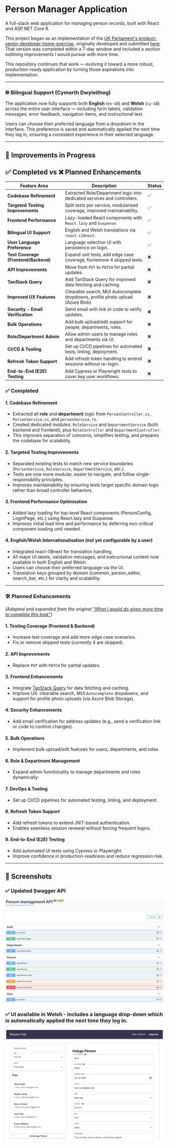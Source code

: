# Person Manager Application

A full-stack web application for managing person records, built with React and ASP.NET Core 8.

This project began as an implementation of the [UK Parliament's product-senior-developer-home-exercise](https://github.com/ukparliament/product-senior-developer-home-exercise), originally developed and submitted [here](https://github.com/Jacqui87/product-senior-developer-home-exercise). That version was completed within a 7-day window and included a section outlining improvements I would pursue with more time.

This repository continues that work — evolving it toward a more robust, production-ready application by turning those aspirations into implementation.

---

### 🌐 Bilingual Support (Cymorth Dwyieithog)

The application now fully supports both **English** (`en-GB`) and **Welsh** (`cy-GB`) across the entire user interface — including form labels, validation messages, error feedback, navigation items, and instructional text.

Users can choose their preferred language from a dropdown in the interface. This preference is saved and automatically applied the next time they log in, ensuring a consistent experience in their selected language.

---

## 🚀 Improvements in Progress

## ✅ Completed vs ❌ Planned Enhancements

| Feature Area                         | Description                                                                      | Status |
| ------------------------------------ | -------------------------------------------------------------------------------- | ------ |
| **Codebase Refinement**              | Extracted Role/Department logic into dedicated services and controllers.         | ✅     |
| **Targeted Testing Improvements**    | Split tests per service, modularised coverage, improved maintainability.         | ✅     |
| **Frontend Performance**             | Lazy-loaded React components with `React.lazy` and `Suspense`.                   | ✅     |
| **Bilingual UI Support**             | English and Welsh translations via `react-i18next`.                              | ✅     |
| **User Language Preference**         | Language selection UI with persistence on login.                                 | ✅     |
| **Test Coverage (Frontend/Backend)** | Expand unit tests, add edge case coverage, fix/remove 4 skipped tests.           | ❌     |
| **API Improvements**                 | Move from `PUT` to `PATCH` for partial updates.                                  | ❌     |
| **TanStack Query**                   | Add TanStack Query for improved data fetching and caching.                       | ❌     |
| **Improved UX Features**             | Clearable search, MUI Autocomplete dropdowns, profile photo upload (Azure Blob). | ❌     |
| **Security - Email Verification**    | Send email with link or code to verify updates.                                  | ❌     |
| **Bulk Operations**                  | Add bulk upload/edit support for people, departments, roles.                     | ❌     |
| **Role/Department Admin**            | Allow admin users to manage roles and departments via UI.                        | ❌     |
| **CI/CD & Tooling**                  | Set up CI/CD pipelines for automated tests, linting, deployment.                 | ❌     |
| **Refresh Token Support**            | Add refresh token handling to extend sessions without re-login.                  | ❌     |
| **End-to-End (E2E) Testing**         | Add Cypress or Playwright tests to cover key user workflows.                     | ❌     |

### ✅ Completed

#### 1. Codebase Refinement

- Extracted all **role** and **department** logic from `PersonController.cs`, `PersonService.cs`, and `personService.ts`.
- Created dedicated modules: `RoleService` and `DepartmentService` (both backend and frontend), plus `RoleController` and `DepartmentController`.
- This improves separation of concerns, simplifies testing, and prepares the codebase for scalability.

#### 2. Targeted Testing Improvements

- Separated existing tests to match new service boundaries (`PersonService`, `RoleService`, `DepartmentService`, etc.).
- Tests are now more modular, easier to navigate, and follow single-responsibility principles.
- Improves maintainability by ensuring tests target specific domain logic rather than broad controller behaviors.

#### 3. Frontend Performance Optimisation

- Added lazy loading for top-level React components (PersonConfig, LoginPage, etc.) using React.lazy and Suspense.
- Improves initial load time and performance by deferring non-critical component loading until needed.

#### 4. English/Welsh Internationalisation (not yet configurable by a user)

- Integrated react-i18next for translation handling.
- All major UI labels, validation messages, and instructional content now available in both English and Welsh.
- Users can choose their preferred language via the UI.
- Translation keys grouped by domain (common, person_editor, search_bar, etc.) for clarity and scalability.

---

### 🛠️ Planned Enhancements

_*(Adapted and expanded from the original [“What I would do given more time to complete this task”](https://github.com/Jacqui87/product-senior-developer-home-exercise?tab=readme-ov-file#what-i-would-do-given-more-time-to-complete-this-task))*_

#### 1. **Testing Coverage (Frontend & Backend)**

- Increase test coverage and add more edge case scenarios.
- Fix or remove skipped tests (currently 4 are skipped).

#### 2. **API Improvements**

- Replace `PUT` with `PATCH` for partial updates.

#### 3. **Frontend Enhancements**

- Integrate [TanStack Query](https://tanstack.com/query) for data fetching and caching.
- Improve UX: clearable search, MUI `Autocomplete` dropdowns, and support for profile photo uploads (via Azure Blob Storage).

#### 4. **Security Enhancements**

- Add email verification for address updates (e.g., send a verification link or code to confirm changes).

#### 5. **Bulk Operations**

- Implement bulk upload/edit features for users, departments, and roles.

#### 6. **Role & Department Management**

- Expand admin functionality to manage departments and roles dynamically.

#### 7. **DevOps & Tooling**

- Set up CI/CD pipelines for automated testing, linting, and deployment.

#### 8. **Refresh Token Support**

- Add refresh tokens to extend JWT-based authentication.
- Enables seamless session renewal without forcing frequent logins.

#### 9. **End-to-End (E2E) Testing**

- Add automated UI tests using Cypress or Playwright.
- Improve confidence in production-readiness and reduce regression risk.

---

## 📸 Screenshots

### ✅ Updated Swagger API

![Updated Swagger API](screenshots/updated_swagger_api.png)

### ✅ UI available in Welsh - includes a language drop-down which is automatically applied the next time they log in.

![UI available in Welsh - includes a language drop-down which is automatically applied the next time they log in](screenshots/welsh_ui.png)
